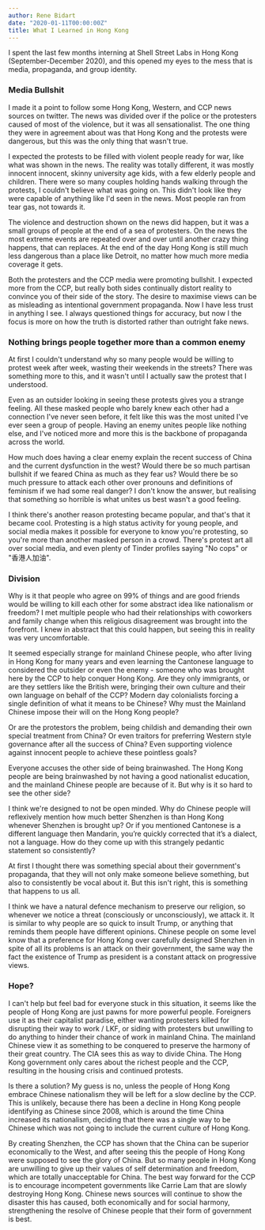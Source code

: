 ```yaml
---
author: Rene Bidart
date: "2020-01-11T00:00:00Z"
title: What I Learned in Hong Kong
---
```

I spent the last few months interning at Shell Street Labs in Hong Kong (September-December 2020), and this opened my eyes to the mess that is media, propaganda, and group identity.  


### Media Bullshit
I made it a point to follow some Hong Kong, Western, and CCP news sources on twitter. The news was divided over if the police or the protesters caused of most of the violence, but it was all sensationalist. The one thing they were in agreement about was that Hong Kong and the protests were dangerous, but this was the only thing that wasn't true. 

I expected the protests to be filled with violent people ready for war, like what was shown in the news. The reality was totally different, it was mostly innocent innocent, skinny university age kids, with a few elderly people and children. There were so many couples holding hands walking through the protests, I couldn't believe what was going on. This didn't look like they were capable of anything like I'd seen in the news. Most people ran from tear gas, not towards it. 

The violence and destruction shown on the news did happen, but it was a small groups of people at the end of a sea of protesters. On the news the most extreme events are repeated over and over until another crazy thing happens, that can replaces. At the end of the day Hong Kong is still much less dangerous than a place like Detroit, no matter how much more media coverage it gets.

Both the protesters and the CCP media were promoting bullshit. I expected more from the CCP, but really both sides continually distort reality to convince you of their side of the story. The desire to maximise views can be as misleading as intentional government propaganda. Now I have less trust in anything I see. I always questioned things for accuracy, but now I the focus is more on how the truth is distorted rather than outright fake news. 


### Nothing brings people together more than a common enemy
At first I couldn't understand why so many people would be willing to protest week after week, wasting their weekends in the streets? There was something more to this, and it wasn't until I actually saw the protest that I understood.

Even as an outsider looking in seeing these protests gives you a strange feeling. All these masked people who barely knew each other had a connection I've never seen before, it felt like this was the most united I've ever seen a group of people. Having an enemy unites people like nothing else, and I've noticed more and more this is the backbone of propaganda across the world.

How much does having a clear enemy explain the recent success of China and the current dysfunction in the west? Would there be so much partisan bullshit if we feared China as much as they fear us? Would there be so much pressure to attack each other over pronouns and definitions of feminism if we had some real danger? I don't know the answer, but realising that something so horrible is what unites us best wasn't a good feeling.

I think there's another reason protesting became popular, and that's that it became cool. Protesting is a high status activity for young people, and social media makes it possible for everyone to know you're protesting, so you're more than another masked person in a crowd. There's protest art all over social media, and even plenty of Tinder profiles saying "No cops" or "香港人加油".


### Division
Why is it that people who agree on 99\% of things and are good friends would be willing to kill each other for some abstract idea like nationalism or freedom? I met multiple people who had their relationships with coworkers and family change when this religious disagreement was brought into the forefront. I knew in abstract that this could happen, but seeing this in reality was very uncomfortable.

It seemed especially strange for mainland Chinese people, who after living in Hong Kong for many years and even learning the Cantonese language to considered the outsider or even the enemy - someone who was brought here by the CCP to help conquer Hong Kong. Are they only immigrants, or are they settlers like the British were, bringing their own culture and their own language on behalf of the CCP? Modern day colonialists forcing a single definition of what it means to be Chinese? Why must the Mainland Chinese impose their will on the Hong Kong people?

Or are the protestors the problem, being childish and demanding their own special treatment from China? Or even traitors for preferring Western style governance after all the success of China? Even supporting violence against innocent people to achieve these pointless goals?

Everyone accuses the other side of being brainwashed. The Hong Kong people are being brainwashed by not having a good nationalist education, and the mainland Chinese people are because of it. But why is it so hard to see the other side?

I think we're designed to not be open minded. Why do Chinese people will reflexively mention how much better Shenzhen is than Hong Kong whenever Shenzhen is brought up? Or if you mentioned Cantonese is a different language then Mandarin, you’re quickly corrected that it’s a dialect, not a language. How do they come up with this strangely pedantic statement so consistently?

At first I thought there was something special about their government's propaganda, that they will not only make someone believe something, but also to consistently be vocal about it. But this isn't right, this is something that happens to us all.

I think we have a natural defence mechanism to preserve our religion, so whenever we notice a threat (consciously or unconsciously), we attack it. It is similar to why people are so quick to insult Trump, or anything that reminds them people have different opinions. Chinese people on some level know that a preference for Hong Kong over carefully designed Shenzhen in spite of all its problems is an attack on their government, the same way the fact the existence of Trump as president is a constant attack on progressive views.


### Hope?
I can't help but feel bad for everyone stuck in this situation, it seems like the people of Hong Kong are just pawns for more powerful people. Foreigners use it as their capitalist paradise, either wanting protesters killed for disrupting their way to work / LKF, or siding with protesters but unwilling to do anything to hinder their chance of work in mainland China. The mainland Chinese view it as something to be conquered to preserve the harmony of their great country. The CIA sees this as way to divide China. The Hong Kong government only cares about the richest people and the CCP, resulting in the housing crisis and continued protests.

Is there a solution?  My guess is no, unless the people of Hong Kong embrace Chinese nationalism they will be left for a slow decline by the CCP. This is unlikely, because there has been a decline in Hong Kong people identifying as Chinese since 2008, which is around the time China increased its nationalism, deciding that there was a single way to be Chinese which was not going to include the current culture of Hong Kong. 

By creating Shenzhen, the CCP has shown that the China can be superior economically to the West, and after seeing this the people of Hong Kong were supposed to see the glory of China. But so many people in Hong Kong are unwilling to give up their values of self determination and freedom, which are totally unacceptable for China. The best way forward for the CCP is to encourage incompetent governments like Carrie Lam that are slowly destroying Hong Kong. Chinese news sources will continue to show the disaster this has caused, both economically and for social harmony, strengthening the resolve of Chinese people that their form of government is best. 
